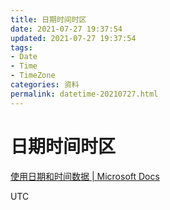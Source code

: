 ```yaml
---
title: 日期时间时区
date: 2021-07-27 19:37:54
updated: 2021-07-27 19:37:54
tags: 
- Date
- Time
- TimeZone
categories: 资料
permalink: datetime-20210727.html
---
```

# 日期时间时区

[使用日期和时间数据 | Microsoft Docs](https://docs.microsoft.com/zh-cn/previous-versions/sql/sql-server-2008-r2/ms180878(v=sql.105))

UTC

